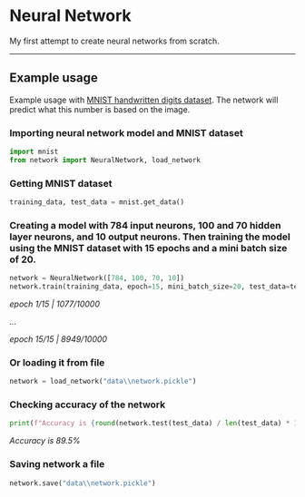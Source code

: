 # Neural Network

My first attempt to create neural networks from scratch.

<hr>

## Example usage

Example usage with [MNIST handwritten digits dataset](http://yann.lecun.com/exdb/mnist/). The network will predict what this number is based on the image.

### Importing neural network model and MNIST dataset

```python
import mnist
from network import NeuralNetwork, load_network
```


### Getting MNIST dataset

```python
training_data, test_data = mnist.get_data()
```


### Creating a model with 784 input neurons, 100 and 70 hidden layer neurons, and 10 output neurons. Then training the model using the MNIST dataset with 15 epochs and a mini batch size of 20.

```python
network = NeuralNetwork([784, 100, 70, 10])
network.train(training_data, epoch=15, mini_batch_size=20, test_data=test_data)
```
_epoch 1/15 | 1077/10000_

_..._

_epoch 15/15 | 8949/10000_


### Or loading it from file

```python
network = load_network("data\\network.pickle")
```


### Checking accuracy of the network

```python
print(f"Accuracy is {round(network.test(test_data) / len(test_data) * 100, 1)}%")
```

_Accuracy is 89.5%_


### Saving network a file

```python
network.save("data\\network.pickle")
```